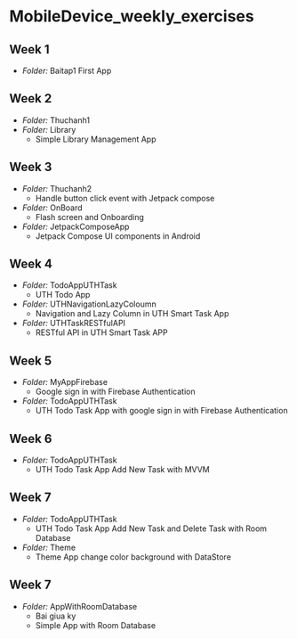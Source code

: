 # MobileDevice_weekly_exercises
## Week 1 
- *Folder:* Baitap1
First App
## Week 2
- *Folder:* Thuchanh1
- *Folder:* Library
    - Simple Library Management App
## Week 3
- *Folder:* Thuchanh2
    - Handle button click event with Jetpack compose
- *Folder:* OnBoard
    - Flash screen and Onboarding
- *Folder:* JetpackComposeApp
    - Jetpack Compose UI components in Android
## Week 4
- *Folder:* TodoAppUTHTask
    - UTH Todo App
- *Folder:* UTHNavigationLazyColoumn
    - Navigation and Lazy Column in UTH Smart Task App
- *Folder:* UTHTaskRESTfulAPI
    - RESTful API in UTH Smart Task APP
## Week 5
- *Folder:* MyAppFirebase
    - Google sign in with Firebase Authentication
- *Folder:* TodoAppUTHTask
    - UTH Todo Task App with google sign in with Firebase Authentication
## Week 6 
- *Folder:* TodoAppUTHTask
    - UTH Todo Task App Add New Task with MVVM
## Week 7 
- *Folder:* TodoAppUTHTask
    - UTH Todo Task App Add New Task and Delete Task with Room Database
- *Folder:* Theme
    - Theme App change color background with DataStore 
## Week 7 
- *Folder:* AppWithRoomDatabase
    - Bai giua ky
    - Simple App with Room Database 